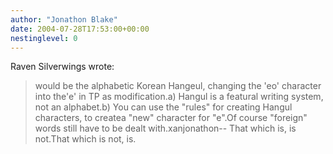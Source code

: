 ```yaml
---
author: "Jonathon Blake"
date: 2004-07-28T17:53:00+00:00
nestinglevel: 0
---
```

Raven Silverwings wrote:

> would be the alphabetic Korean Hangeul, changing the 'eo' character into the'e' in TP as modification.a) Hangul is a featural writing system, not an alphabet.b) You can use the "rules" for creating Hangul characters, to createa "new" character for "e".Of course "foreign" words still have to be dealt with.xanjonathon--
That which is, is not.That which is not, is.